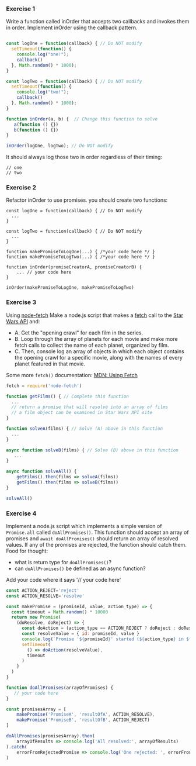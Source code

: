 ### Exercise 1
Write a function called inOrder that accepts two callbacks and invokes them in order. Implement inOrder using the callback pattern.
```javascript

const logOne = function(callback) { // Do NOT modify
  setTimeout(function() {
    console.log("one!");
    callback()
  }, Math.random() * 1000);
}

const logTwo = function(callback) { // Do NOT modify
  setTimeout(function() {
    console.log("two!");
    callback()
  }, Math.random() * 1000);
}

function inOrder(a, b) {  // Change this function to solve
   a(function () {})
   b(function () {})  
}

inOrder(logOne, logTwo); // Do NOT modify
```

It should always log those two in order regardless of their timing:
```
// one
// two
```

### Exercise 2
Refactor inOrder to use promises.
you should create two functions:
```
const logOne = function(callback) { // Do NOT modify
  ...
}

const logTwo = function(callback) { // Do NOT modify
  ... 
}

function makePromiseToLogOne(...) { /*your code here */ }
function makePromiseToLogTwo(...) { /*your code here */ }

function inOrder(promiseCreatorA, promiseCreatorB) {
    ... // your code here
}

inOrder(makePromiseToLogOne, makePromiseToLogTwo)
```




### Exercise 3
Using [node-fetch](https://humanwhocodes.com/snippets/2019/01/nodejs-medium-api-fetch/)
Make a node.js script that makes a [fetch](https://developer.mozilla.org/en-US/docs/Web/API/Fetch_API/Using_Fetch) call to the [Star Wars API](https://swapi.co/) and:
* A. Get the "opening crawl" for each film in the series. 
* B. Loop through the array of planets for each movie and make more fetch calls to collect the name of each planet, organized by film. 
* C. Then, console log an array of objects in which each object contains the opening crawl for a specific movie, along with the names of every planet featured in that movie.

Some more ```fetch()``` documentation: [MDN: Using Fetch](https://developer.mozilla.org/en-US/docs/Web/API/Fetch_API/Using_Fetch)

```javascript
fetch = require('node-fetch') 

function getFilms() { // Complete this function
  ...
  // return a promise that will resolve into an array of films
  // a film object can be examined in Star Wars API site 
}

function solveA(films) { // Solve (A) above in this function
  ...
}

async function solveB(films) { // Solve (B) above in this function
   ...
}

async function solveAll() {
    getFilms().then(films => solveA(films))
    getFilms().then(films => solveB(films))
}

solveAll()
```

### Exercise 4
Implement a node.js script which implements a simple version of ```Promise.all``` called ```doAllPromises()```. 
This function should accept an array of promises and ```await doAllPromises()``` should return an array of resolved values. If any of the promises are rejected, the function should catch them.
Food for thought: 
- what is return type for ```doAllPromises()```? 
- can ```doAllPromises()``` be defined as an async function?

Add your code where it says '// your code here'

```javascript
const ACTION_REJECT='reject'
const ACTION_RESOLVE='resolve'

const makePromise = (promiseId, value, action_type) => {
  const timeout = Math.random() * 10000
  return new Promise(
    (doResolve, doReject) => {
      const doAction = (action_type == ACTION_REJECT ? doReject : doResolve)
      const resolveValue = { id: promiseId, value }
      console.log(`Promise '${promiseId}' started (${action_type} in ${timeout}ms)`)
      setTimeout(
        () => doAction(resolveValue),
        timeout
      )
    }
  )
}

function doAllPromises(arrayOfPromises) {
   // your code here
}

const promisesArray = [
    makePromise('PromiseA', 'resultOfA', ACTION_RESOLVE), 
    makePromise('PromiseB', 'resultOfB', ACTION_REJECT)
]

doAllPromises(promisesArray).then(
    arrayOfResults => console.log('All resolved:', arrayOfResults)
).catch(
    errorFromRejectedPromise => console.log('One rejected: ', errorFromRejectedPromise)
)
```
```
